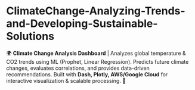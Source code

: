 # ClimateChange-Analyzing-Trends-and-Developing-Sustainable-Solutions
🌍 **Climate Change Analysis Dashboard** | Analyzes global temperature &amp; CO2 trends using ML (Prophet, Linear Regression). Predicts future climate changes, evaluates correlations, and provides data-driven recommendations. Built with **Dash, Plotly, AWS/Google Cloud** for interactive visualization &amp; scalable processing. 🚀
